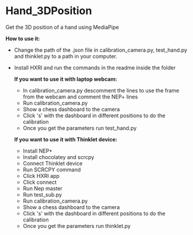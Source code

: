 # Hand_3DPosition
Get the 3D position of a hand using MediaPipe

**How to use it:**

- Change the path of the .json file in calibration_camera.py, test_hand.py and thinklet.py to a path in your computer.

- Install HXRI and run the commands in the readme inside the folder

  **If you want to use it with laptop webcam:**
  
  - In calibration_camera.py descomment the lines to use the frame from the webcam and comment the NEP+ lines
  - Run calibration_camera.py 
  - Show a chess dashboard to the camera
  - Click 's' with the dashboard in different positions to do the calibration
  - Once you get the parameters run test_hand.py
  
  
  **If you want to use it with Thinklet device:**
  
  - Install NEP+
  - Install chocolatey and scrcpy
  - Connect Thinklet device
  - Run SCRCPY command
  - Click HXRI app
  - Click connect
  - Run Nep master
  - Run test_sub.py
  - Run calibration_camera.py 
  - Show a chess dashboard to the camera
  - Click 's' with the dashboard in different positions to do the calibration
  - Once you get the parameters run thinklet.py
